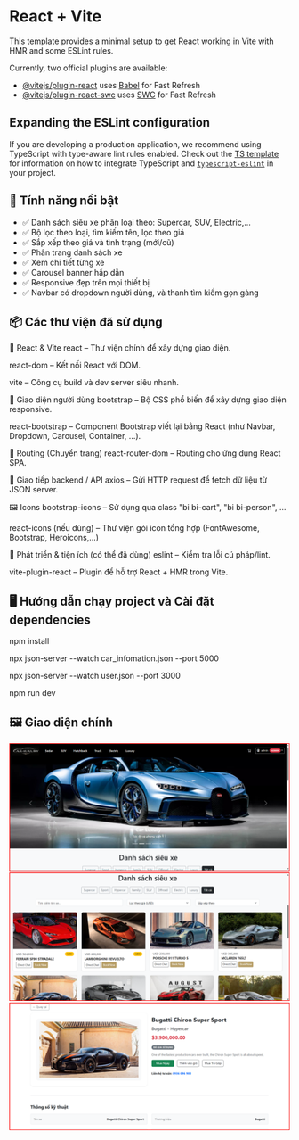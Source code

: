 # React + Vite

This template provides a minimal setup to get React working in Vite with HMR and some ESLint rules.

Currently, two official plugins are available:

- [@vitejs/plugin-react](https://github.com/vitejs/vite-plugin-react/blob/main/packages/plugin-react) uses [Babel](https://babeljs.io/) for Fast Refresh
- [@vitejs/plugin-react-swc](https://github.com/vitejs/vite-plugin-react/blob/main/packages/plugin-react-swc) uses [SWC](https://swc.rs/) for Fast Refresh

## Expanding the ESLint configuration

If you are developing a production application, we recommend using TypeScript with type-aware lint rules enabled. Check out the [TS template](https://github.com/vitejs/vite/tree/main/packages/create-vite/template-react-ts) for information on how to integrate TypeScript and [`typescript-eslint`](https://typescript-eslint.io) in your project.



## 🚀 Tính năng nổi bật

- ✅ Danh sách siêu xe phân loại theo: Supercar, SUV, Electric,...
- ✅ Bộ lọc theo loại, tìm kiếm tên, lọc theo giá
- ✅ Sắp xếp theo giá và tình trạng (mới/cũ)
- ✅ Phân trang danh sách xe
- ✅ Xem chi tiết từng xe
- ✅ Carousel banner hấp dẫn
- ✅ Responsive đẹp trên mọi thiết bị
- ✅ Navbar có dropdown người dùng, và thanh tìm kiếm gọn gàng
## 📦 Các thư viện đã sử dụng
🚀 React & Vite
react – Thư viện chính để xây dựng giao diện.

react-dom – Kết nối React với DOM.

vite – Công cụ build và dev server siêu nhanh.

🎨 Giao diện người dùng
bootstrap – Bộ CSS phổ biến để xây dựng giao diện responsive.

react-bootstrap – Component Bootstrap viết lại bằng React (như Navbar, Dropdown, Carousel, Container, ...).

🔗 Routing (Chuyển trang)
react-router-dom – Routing cho ứng dụng React SPA.

📡 Giao tiếp backend / API
axios – Gửi HTTP request để fetch dữ liệu từ JSON server.

🖼️ Icons
bootstrap-icons – Sử dụng qua class "bi bi-cart", "bi bi-person", ...

react-icons (nếu dùng) – Thư viện gói icon tổng hợp (FontAwesome, Bootstrap, Heroicons,...)

🧪 Phát triển & tiện ích (có thể đã dùng)
eslint – Kiểm tra lỗi cú pháp/lint.

vite-plugin-react – Plugin để hỗ trợ React + HMR trong Vite.

## 🖥️ Hướng dẫn chạy project và Cài đặt dependencies

npm install

npx json-server --watch car_infomation.json --port 5000

npx json-server --watch user.json --port 3000

npm run dev


## 🖼️ Giao diện chính

![Giao diện trang chủ](./public/images/giaodien1.png)
![Giao diện List Car](./public/images/giaodien2.png)
![Giao diện detail Car](./public/images/giaodien4.png)

